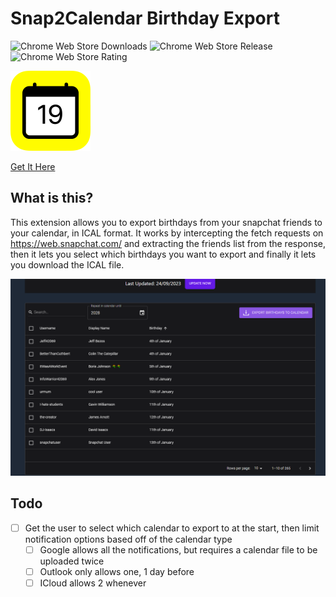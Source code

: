 # Snap2Calendar Birthday Export
![Chrome Web Store Downloads](https://img.shields.io/chrome-web-store/users/hejjegjbfaabkgaejceenfeeeocbocmk)
![Chrome Web Store Release](https://img.shields.io/chrome-web-store/v/hejjegjbfaabkgaejceenfeeeocbocmk)
![Chrome Web Store Rating](https://img.shields.io/chrome-web-store/stars/hejjegjbfaabkgaejceenfeeeocbocmk)

![Logo](https://raw.githubusercontent.com/Acorn221/Snap2Calendar-Birthday-Export/master/assets/icon128.png)

[Get It Here](https://chrome.google.com/webstore/detail/snap2calendar-birthday-ex/hejjegjbfaabkgaejceenfeeeocbocmk)

## What is this?

This extension allows you to export birthdays from your snapchat friends to your calendar, in ICAL format.
It works by intercepting the fetch requests on https://web.snapchat.com/ and extracting the friends list from the response,
then it lets you select which birthdays you want to export and finally it lets you download the ICAL file.

![Promo-image-1](https://raw.githubusercontent.com/Acorn221/Snap2Calendar-Birthday-Export/master/assets/promo1.png)

## Todo

- [ ] Get the user to select which calendar to export to at the start, then limit notification options based off of the calendar type
  - [ ] Google allows all the notifications, but requires a calendar file to be uploaded twice
  - [ ] Outlook only allows one, 1 day before
  - [ ] ICloud allows 2 whenever
